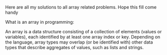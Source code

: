 Here are all my solutions to all array related problems. Hope this fill come handy

What is an array in programming:

An array is a data structure consisting of a collection of elements (values or variables), each identified by at least one array index or key. Depending on the language, array types may overlap (or be identified with) other data types that describe aggregates of values, such as lists and strings.